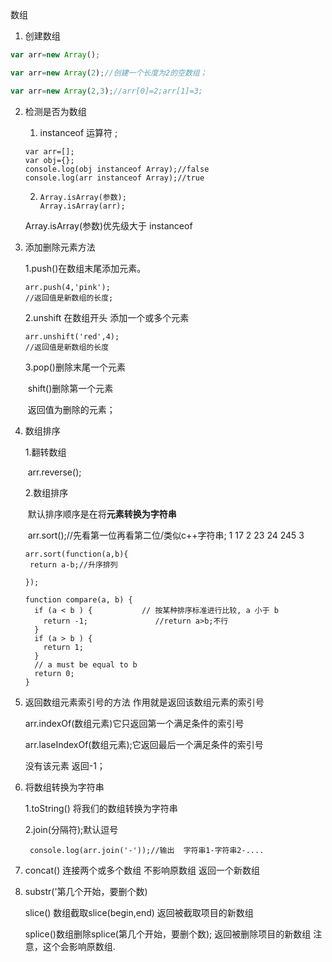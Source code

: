 数组

1.  创建数组

   ```javascript
   var arr=new Array();
   
   var arr=new Array(2);//创建一个长度为2的空数组；
   
   var arr=new Array(2,3);//arr[0]=2;arr[1]=3;
   ```

2. 检测是否为数组

   1. instanceof  运算符 ;

   ```
   var arr=[];
   var obj={};
   console.log(obj instanceof Array);//false
   console.log(arr instanceof Array);//true
   ```

   2. ```
      Array.isArray(参数);
      Array.isArray(arr);
      ```

   Array.isArray(参数)优先级大于  instanceof

3. 添加删除元素方法

   1.push()在数组末尾添加元素。

   ```
   arr.push(4,'pink');
   //返回值是新数组的长度;
   ```

   2.unshift 在数组开头 添加一个或多个元素

   ```
   arr.unshift('red',4);
   //返回值是新数组的长度
   ```

   3.pop()删除末尾一个元素

   ​	shift()删除第一个元素

   ​		返回值为删除的元素；

4. 数组排序

   1.翻转数组

   ​	arr.reverse();

   2.数组排序

   ​	默认排序顺序是在将**元素转换为字符串**

   ​	arr.sort();//先看第一位再看第二位/类似c++字符串; 1 17 2 23 24 245 3

   ```
   arr.sort(function(a,b){
   	return a-b;//升序排列	
   
   });
   ```

   ```
   function compare(a, b) {
     if (a < b ) {           // 按某种排序标准进行比较, a 小于 b
       return -1;				//return a>b;不行
     }
     if (a > b ) {
       return 1;
     }
     // a must be equal to b
     return 0;
   }
   ```

5. 返回数组元素索引号的方法 作用就是返回该数组元素的索引号

    arr.indexOf(数组元素)它只返回第一个满足条件的索引号

   arr.laseIndexOf(数组元素);它返回最后一个满足条件的索引号

   没有该元素 返回-1；

6. 将数组转换为字符串

   1.toString() 将我们的数组转换为字符串

   2.join(分隔符);默认逗号

   ```
    console.log(arr.join('-'));//输出  字符串1-字符串2-....
   ```

7. concat() 连接两个或多个数组  不影响原数组               返回一个新数组

8. substr('第几个开始，要删个数) 

   slice() 数组截取slice(begin,end)                                    返回被截取项目的新数组

   splice()数组删除splice(第几个开始，要删个数);          返回被删除项目的新数组  注意，这个会影响原数组.

   